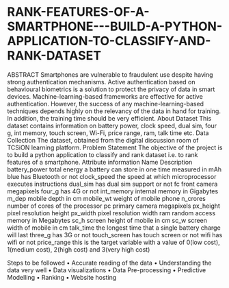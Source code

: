 # RANK-FEATURES-OF-A-SMARTPHONE---BUILD-A-PYTHON-APPLICATION-TO-CLASSIFY-AND-RANK-DATASET
ABSTRACT
Smartphones are vulnerable to fraudulent use despite having strong authentication mechanisms. Active authentication based on behavioural biometrics is a solution to protect the privacy of data in smart devices. Machine-learning-based frameworks are effective for active authentication. However, the success of any machine-learning-based techniques depends highly on the relevancy of the data in hand for training. In addition, the training time should be very efficient. 
About Dataset
This dataset contains information on battery power, clock speed, dual sim, four g, int memory, touch screen, Wi-Fi, price range, ram, talk time etc.
Data Collection
The dataset, obtained from the digital discussion room of TCSiON learning platform. 
Problem Statement
The objective of the project is to build a python application to classify and rank dataset i.e. to rank features of a smartphone. 
Attribute information
Name	Description
battery_power	total energy a battery can store in one time measured in mAh
blue	has Bluetooth or not
clock_speed	the speed at which microprocessor executes instructions
dual_sim	has dual sim support or not
fc	front camera megapixels
four_g	has 4G or not
int_memory	internal memory in Gigabytes
m_dep	mobile depth in cm
mobile_wt	weight of mobile phone
n_crores	number of cores of the processor
pc	primary camera megapixels
px_height	pixel resolution height
px_width	pixel resolution width
ram	random access memory in Megabytes
sc_h	screen height of mobile in cm
sc_w	screen width of mobile in cm
talk_time	the longest time that a single battery charge will last
three_g	has 3G or not
touch_screen	has touch screen or not
wifi	has wifi or not
price_range	this is the target variable with a value of 0(low cost), 1(medium cost), 2(high cost) and 3(very high cost) 

Steps to be followed
•	Accurate reading of the data
•	Understanding the data very well
•	Data visualizations
•	Data Pre-processing
•	Predictive Modelling
•	Ranking
•	Website hosting

 
